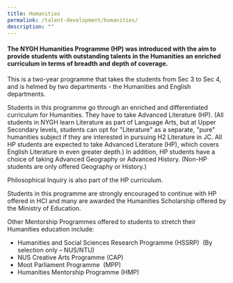 ```yaml
---
title: Humanities
permalink: /talent-development/humanities/
description: ""
---
```

#### The NYGH Humanities Programme (HP) was introduced with the aim to provide students with outstanding talents in the Humanities an enriched curriculum in terms of breadth and depth of coverage.  


This is a two-year programme that takes the students from Sec 3 to Sec 4, and is helmed by two departments - the Humanities and English departments.

Students in this programme go through an enriched and differentiated curriculum for Humanities. They have to take Advanced Literature (HP). (All students in NYGH learn Literature as part of Language Arts, but at Upper Secondary levels, students can opt for "Literature" as a separate, "pure" humanities subject if they are interested in pursuing H2 Literature in JC. All HP students are expected to take Advanced Literature (HP), which covers English Literature in even greater depth.) In addition, HP students have a choice of taking Advanced Geography or Advanced History. (Non-HP students are only offered Geography or History.) 

Philosophical Inquiry is also part of the HP curriculum.

Students in this programme are strongly encouraged to continue with HP offered in HCI and many are awarded the Humanities Scholarship offered by the Ministry of Education.

Other Mentorship Programmes offered to students to stretch their Humanities education include:

*   Humanities and Social Sciences Research Programme (HSSRP)  (By selection only – NUS/NTU)
*   NUS Creative Arts Programme (CAP)
*   Moot Parliament Programme  (MPP)
*   Humanities Mentorship Programme (HMP)